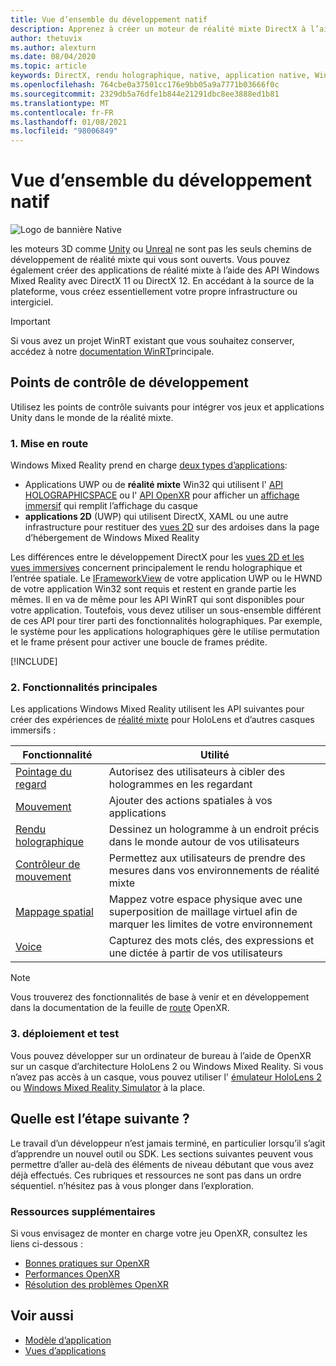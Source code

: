 ```yaml
---
title: Vue d’ensemble du développement natif
description: Apprenez à créer un moteur de réalité mixte DirectX à l’aide des API Windows Mixed Reality directement.
author: thetuvix
ms.author: alexturn
ms.date: 08/04/2020
ms.topic: article
keywords: DirectX, rendu holographique, native, application native, WinRT, application WinRT, API de plateforme, moteur personnalisé, intergiciel, casque de réalité mixte, casque Windows Mixed realisation, casque de réalité virtuelle
ms.openlocfilehash: 764cbe0a37501cc176e9bb05a9a7771b03666f0c
ms.sourcegitcommit: 2329db5a76dfe1b844e21291dbc8ee3888ed1b81
ms.translationtype: MT
ms.contentlocale: fr-FR
ms.lasthandoff: 01/08/2021
ms.locfileid: "98006849"
---
```

# <a name="native-development-overview"></a>Vue d’ensemble du développement natif

![Logo de bannière Native](../images/native_logo_banner.png)

les moteurs 3D comme [Unity](../unity/unity-development-overview.md) ou [Unreal](../unreal/unreal-development-overview.md) ne sont pas les seuls chemins de développement de réalité mixte qui vous sont ouverts. Vous pouvez également créer des applications de réalité mixte à l’aide des API Windows Mixed Reality avec DirectX 11 ou DirectX 12. En accédant à la source de la plateforme, vous créez essentiellement votre propre infrastructure ou intergiciel. 

> [!IMPORTANT]
> Si vous avez un projet WinRT existant que vous souhaitez conserver, accédez à notre [documentation WinRT](creating-a-holographic-directx-project.md)principale. 

## <a name="development-checkpoints"></a>Points de contrôle de développement

Utilisez les points de contrôle suivants pour intégrer vos jeux et applications Unity dans le monde de la réalité mixte.

### <a name="1-getting-started"></a>1. Mise en route

Windows Mixed Reality prend en charge [deux types d’applications](../../design/app-views.md):
* Applications UWP ou de **réalité mixte** Win32 qui utilisent l' [API HOLOGRAPHICSPACE](getting-a-holographicspace.md) ou l' [API OpenXR](openxr.md) pour afficher un [affichage immersif](../../design/app-views.md) qui remplit l’affichage du casque
* **applications 2D** (UWP) qui utilisent DirectX, XAML ou une autre infrastructure pour restituer des [vues 2D](../../design/app-views.md#2d-views) sur des ardoises dans la page d’hébergement de Windows Mixed Reality

Les différences entre le développement DirectX pour les [vues 2D et les vues immersives](../../design/app-views.md) concernent principalement le rendu holographique et l’entrée spatiale. Le [IFrameworkView](https://msdn.microsoft.com/library/windows/apps/windows.applicationmodel.core.iframeworkview.aspx) de votre application UWP ou le HWND de votre application Win32 sont requis et restent en grande partie les mêmes. Il en va de même pour les API WinRT qui sont disponibles pour votre application. Toutefois, vous devez utiliser un sous-ensemble différent de ces API pour tirer parti des fonctionnalités holographiques. Par exemple, le système pour les applications holographiques gère le utilise permutation et le frame présent pour activer une boucle de frames prédite.

[!INCLUDE[](../includes/native-getting-started.md)]

### <a name="2-core-building-blocks"></a>2. Fonctionnalités principales

Les applications Windows Mixed Reality utilisent les API suivantes pour créer des expériences de [réalité mixte](../../discover/mixed-reality.md) pour HoloLens et d’autres casques immersifs :

|  Fonctionnalité  |  Utilité  |
| --- | --- |
| [Pointage du regard](../../design/gaze-and-commit.md) | Autorisez des utilisateurs à cibler des hologrammes en les regardant |
| [Mouvement](../../design/gaze-and-commit.md#composite-gestures) | Ajouter des actions spatiales à vos applications |
| [Rendu holographique](../platform-capabilities-and-apis/rendering.md) | Dessinez un hologramme à un endroit précis dans le monde autour de vos utilisateurs |
| [Contrôleur de mouvement](../../design/motion-controllers.md) | Permettez aux utilisateurs de prendre des mesures dans vos environnements de réalité mixte |
| [Mappage spatial](../../design/spatial-mapping.md) | Mappez votre espace physique avec une superposition de maillage virtuel afin de marquer les limites de votre environnement |
| [Voice](../../design/voice-input.md) | Capturez des mots clés, des expressions et une dictée à partir de vos utilisateurs |
 
> [!NOTE]
> Vous trouverez des fonctionnalités de base à venir et en développement dans la documentation de la feuille de [route](openxr.md#roadmap) OpenXR.

### <a name="3-deploying-and-testing"></a>3. déploiement et test

Vous pouvez développer sur un ordinateur de bureau à l’aide de OpenXR sur un casque d’architecture HoloLens 2 ou Windows Mixed Reality.  Si vous n’avez pas accès à un casque, vous pouvez utiliser l' [émulateur HoloLens 2](../platform-capabilities-and-apis/using-the-hololens-emulator.md) ou [Windows Mixed Reality Simulator](../platform-capabilities-and-apis/using-the-windows-mixed-reality-simulator.md) à la place.

## <a name="whats-next"></a>Quelle est l’étape suivante ?

Le travail d’un développeur n’est jamais terminé, en particulier lorsqu’il s’agit d’apprendre un nouvel outil ou SDK. Les sections suivantes peuvent vous permettre d’aller au-delà des éléments de niveau débutant que vous avez déjà effectués. Ces rubriques et ressources ne sont pas dans un ordre séquentiel. n’hésitez pas à vous plonger dans l’exploration.

### <a name="additional-resources"></a>Ressources supplémentaires

Si vous envisagez de monter en charge votre jeu OpenXR, consultez les liens ci-dessous :

* [Bonnes pratiques sur OpenXR](openxr-best-practices.md)
* [Performances OpenXR](openxr-performance.md)
* [Résolution des problèmes OpenXR](openxr-troubleshooting.md)

## <a name="see-also"></a>Voir aussi
* [Modèle d’application](../../design/app-model.md)
* [Vues d’applications](../../design/app-views.md)
